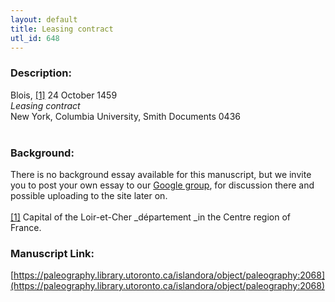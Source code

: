 ```yaml
---
layout: default
title: Leasing contract
utl_id: 648
---
```


### Description:

Blois, <a id="_ftnref1">[[1]](#_ftn1)</a> 24 October 1459<br>
_Leasing contract_<br>
New York, Columbia University, Smith Documents 0436<br>
 <br>


### Background:

There is no background essay available for this manuscript, but we invite you to post your own essay to our [Google group](https://paleography.library.utoronto.ca/content/group-work), for discussion there and possible uploading to the site later on.<br><br>
<a id="_ftn1">[[1]](#_ftnref1)</a> Capital of the Loir-et-Cher _département _in the Centre region of France. <br>


### Manuscript Link:

[https://paleography.library.utoronto.ca/islandora/object/paleography:2068](https://paleography.library.utoronto.ca/islandora/object/paleography:2068)